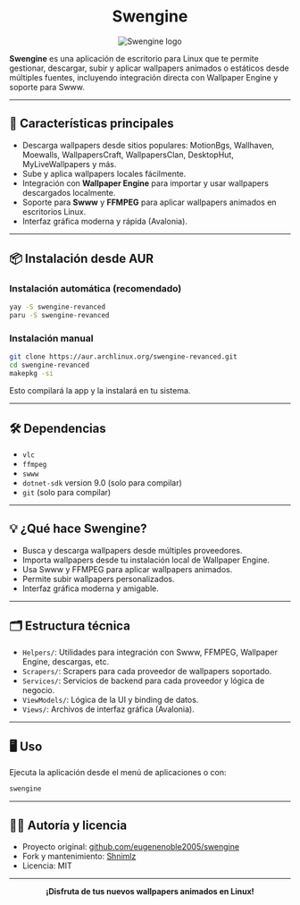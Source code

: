 <h1 align="center">Swengine</h1>

<p align="center">
  <img src="https://i.imgur.com/DNUkC6w.png" alt="Swengine logo"/>
</p>

**Swengine** es una aplicación de escritorio para Linux que te permite gestionar, descargar, subir y aplicar wallpapers animados o estáticos desde múltiples fuentes, incluyendo integración directa con Wallpaper Engine y soporte para Swww.

---

## 🚀 Características principales

- Descarga wallpapers desde sitios populares: MotionBgs, Wallhaven, Moewalls, WallpapersCraft, WallpapersClan, DesktopHut, MyLiveWallpapers y más.
- Sube y aplica wallpapers locales fácilmente.
- Integración con **Wallpaper Engine** para importar y usar wallpapers descargados localmente.
- Soporte para **Swww** y **FFMPEG** para aplicar wallpapers animados en escritorios Linux.
- Interfaz gráfica moderna y rápida (Avalonia).

---

## 📦 Instalación desde AUR

### Instalación automática (recomendado)

```sh
yay -S swengine-revanced
paru -S swengine-revanced
```

### Instalación manual

```sh
git clone https://aur.archlinux.org/swengine-revanced.git
cd swengine-revanced
makepkg -si
```

Esto compilará la app y la instalará en tu sistema.

---

## 🛠️ Dependencias

- `vlc`
- `ffmpeg`
- `swww`
- `dotnet-sdk` version 9.0 (solo para compilar)
- `git` (solo para compilar)

---

## 💡 ¿Qué hace Swengine?

- Busca y descarga wallpapers desde múltiples proveedores.
- Importa wallpapers desde tu instalación local de Wallpaper Engine.
- Usa Swww y FFMPEG para aplicar wallpapers animados.
- Permite subir wallpapers personalizados.
- Interfaz gráfica moderna y amigable.

---

## 🗂️ Estructura técnica

- `Helpers/`: Utilidades para integración con Swww, FFMPEG, Wallpaper Engine, descargas, etc.
- `Scrapers/`: Scrapers para cada proveedor de wallpapers soportado.
- `Services/`: Servicios de backend para cada proveedor y lógica de negocio.
- `ViewModels/`: Lógica de la UI y binding de datos.
- `Views/`: Archivos de interfaz gráfica (Avalonia).

---

## 🖥️ Uso

Ejecuta la aplicación desde el menú de aplicaciones o con:

```sh
swengine
```

---

## 🧑‍💻 Autoría y licencia

- Proyecto original: [github.com/eugenenoble2005/swengine](https://github.com/eugenenoble2005/swengine)
- Fork y mantenimiento: [Shnimlz](https://github.com/Shnimlz)
- Licencia: MIT

---

<p align="center">
  <b>¡Disfruta de tus nuevos wallpapers animados en Linux!</b>
</p>

